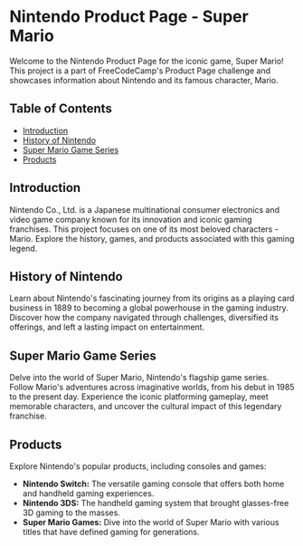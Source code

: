 # Nintendo Product Page - Super Mario

Welcome to the Nintendo Product Page for the iconic game, Super Mario! This project is a part of FreeCodeCamp's Product Page challenge and showcases information about Nintendo and its famous character, Mario.

## Table of Contents
- [Introduction](#introduction)
- [History of Nintendo](#history-of-nintendo)
- [Super Mario Game Series](#super-mario-game-series)
- [Products](#products)

## Introduction

Nintendo Co., Ltd. is a Japanese multinational consumer electronics and video game company known for its innovation and iconic gaming franchises. This project focuses on one of its most beloved characters - Mario. Explore the history, games, and products associated with this gaming legend.

## History of Nintendo

Learn about Nintendo's fascinating journey from its origins as a playing card business in 1889 to becoming a global powerhouse in the gaming industry. Discover how the company navigated through challenges, diversified its offerings, and left a lasting impact on entertainment.

## Super Mario Game Series

Delve into the world of Super Mario, Nintendo's flagship game series. Follow Mario's adventures across imaginative worlds, from his debut in 1985 to the present day. Experience the iconic platforming gameplay, meet memorable characters, and uncover the cultural impact of this legendary franchise.

## Products

Explore Nintendo's popular products, including consoles and games:
- **Nintendo Switch:** The versatile gaming console that offers both home and handheld gaming experiences.
- **Nintendo 3DS:** The handheld gaming system that brought glasses-free 3D gaming to the masses.
- **Super Mario Games:** Dive into the world of Super Mario with various titles that have defined gaming for generations.

